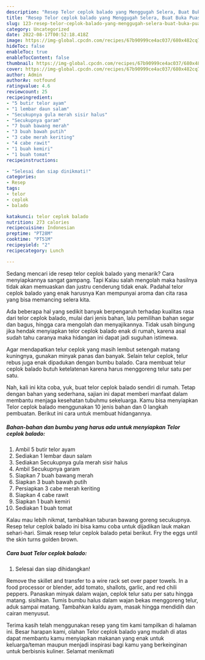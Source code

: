```yaml
---
description: "Resep Telor ceplok balado yang Menggugah Selera, Buat Buka Puasa Bisa Manjain Lidah"
title: "Resep Telor ceplok balado yang Menggugah Selera, Buat Buka Puasa Bisa Manjain Lidah"
slug: 123-resep-telor-ceplok-balado-yang-menggugah-selera-buat-buka-puasa-bisa-manjain-lidah
category: Uncategorized
date: 2022-08-17T00:52:18.418Z
image: https://img-global.cpcdn.com/recipes/67b90999ce4ac037/680x482cq70/telor-ceplok-balado-foto-resep-utama.jpg
hideToc: false
enableToc: true
enableTocContent: false
thumbnail: https://img-global.cpcdn.com/recipes/67b90999ce4ac037/680x482cq70/telor-ceplok-balado-foto-resep-utama.jpg
cover: https://img-global.cpcdn.com/recipes/67b90999ce4ac037/680x482cq70/telor-ceplok-balado-foto-resep-utama.jpg
author: Admin
authorAv: notfound
ratingvalue: 4.6
reviewcount: 25
recipeingredient:
- "5 butir telor ayam"
- "1 lembar daun salam"
- "Secukupnya gula merah sisir halus"
- "Secukupnya garam"
- "7 buah bawang merah"
- "3 buah bawah putih"
- "3 cabe merah keriting"
- "4 cabe rawit"
- "1 buah kemiri"
- "1 buah tomat"
recipeinstructions:

- "Selesai dan siap dinikmati!"
categories:
- Resep
tags:
- telor
- ceplok
- balado

katakunci: telor ceplok balado 
nutrition: 273 calories
recipecuisine: Indonesian
preptime: "PT28M"
cooktime: "PT51M"
recipeyield: "2"
recipecategory: Lunch

---
```



Sedang mencari ide resep telor ceplok balado yang menarik? Cara menyiapkannya sangat gampang. Tapi Kalau salah mengolah maka hasilnya tidak akan memuaskan dan justru cenderung tidak enak. Padahal telor ceplok balado yang enak harusnya Kan mempunyai aroma dan cita rasa yang bisa memancing selera kita.


Ada beberapa hal yang sedikit banyak berpengaruh terhadap kualitas rasa dari telor ceplok balado, mulai dari jenis bahan, lalu pemilihan bahan segar dan bagus, hingga cara mengolah dan menyajikannya. Tidak usah bingung jika hendak menyiapkan telor ceplok balado enak di rumah, karena asal sudah tahu caranya maka hidangan ini dapat jadi suguhan istimewa.

Agar mendapatkan telur ceplok yang masih lembut setengah matang kuningnya, gunakan minyak panas dan banyak. Selain telur ceplok, telur rebus juga enak dipadukan dengan bumbu balado. Cara membuat telur ceplok balado butuh ketelatenan karena harus menggoreng telur satu per satu.


Nah, kali ini kita coba, yuk, buat telor ceplok balado sendiri di rumah. Tetap dengan bahan yang sederhana, sajian ini dapat memberi manfaat dalam membantu menjaga kesehatan tubuhmu sekeluarga. Kamu bisa menyiapkan Telor ceplok balado menggunakan 10 jenis bahan dan 0 langkah pembuatan. Berikut ini cara untuk membuat hidangannya.

<!--inarticleads1-->

##### Bahan-bahan dan bumbu yang harus ada untuk menyiapkan Telor ceplok balado:

1. Ambil 5 butir telor ayam
1. Sediakan 1 lembar daun salam
1. Sediakan Secukupnya gula merah sisir halus
1. Ambil Secukupnya garam
1. Siapkan 7 buah bawang merah
1. Siapkan 3 buah bawah putih
1. Persiapkan 3 cabe merah keriting
1. Siapkan 4 cabe rawit
1. Siapkan 1 buah kemiri
1. Sediakan 1 buah tomat


Kalau mau lebih nikmat, tambahkan taburan bawang goreng secukupnya. Resep telur ceplok balado ini bisa kamu coba untuk dijadikan lauk makan sehari-hari. Simak resep telur ceplok balado petai berikut. Fry the eggs until the skin turns golden brown. 

<!--inarticleads2-->

##### Cara buat Telor ceplok balado:


1. Selesai dan siap dihidangkan!

Remove the skillet and transfer to a wire rack set over paper towels. In a food processor or blender, add tomato, shallots, garlic, and red chili peppers. Panaskan minyak dalam wajan, ceplok telur satu per satu hingga matang. sisihkan. Tumis bumbu halus dalam wajan bekas menggoreng telur, aduk sampai matang. Tambahkan kaldu ayam, masak hingga mendidih dan cairan menyusut. 

Terima kasih telah menggunakan resep yang tim kami tampilkan di halaman ini. Besar harapan kami, olahan Telor ceplok balado yang mudah di atas dapat membantu kamu menyiapkan makanan yang enak untuk keluarga/teman maupun menjadi inspirasi bagi kamu yang berkeinginan untuk berbisnis kuliner. Selamat menikmati
